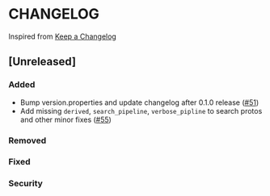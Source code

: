 # CHANGELOG

Inspired from [Keep a Changelog](https://keepachangelog.com/en/1.0.0/)

## [Unreleased]
### Added
- Bump version.properties and update changelog after 0.1.0 release  ([#51](https://github.com/opensearch-project/opensearch-protobufs/pull/51))
- Add missing `derived`, `search_pipeline`, `verbose_pipline` to search protos and other minor fixes ([#55](https://github.com/opensearch-project/opensearch-protobufs/pull/55))

### Removed

### Fixed

### Security
